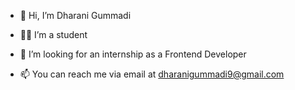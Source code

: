 - 👋 Hi, I’m Dharani Gummadi
- 👩‍🎓 I’m a student

- 👀 I’m looking for an internship as a Frontend Developer
- 📫 You can reach me via email at dharanigummadi9@gmail.com

<!---
DharaniGummadi/DharaniGummadi is a ✨ special ✨ repository because its `README.md` (this file) appears on your GitHub profile.
You can click the Preview link to take a look at your changes.
--->
